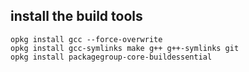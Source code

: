install the build tools
-----------------------

    opkg install gcc --force-overwrite
    opkg install gcc-symlinks make g++ g++-symlinks git
    opkg install packagegroup-core-buildessential


